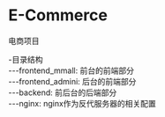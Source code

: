 # E-Commerce
电商项目

-目录结构 <br>
---frontend_mmall: 前台的前端部分 <br>
---frontend_admini: 后台的前端部分 <br>
---backend: 前后台的后端部分 <br>
---nginx: nginx作为反代服务器的相关配置 <br>
